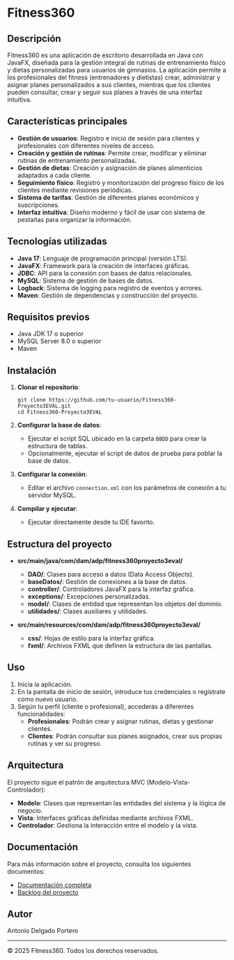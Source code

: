 

# Fitness360

## Descripción
Fitness360 es una aplicación de escritorio desarrollada en Java con JavaFX, diseñada para la gestión integral de rutinas de entrenamiento físico y dietas personalizadas para usuarios de gimnasios. La aplicación permite a los profesionales del fitness (entrenadores y dietistas) crear, administrar y asignar planes personalizados a sus clientes, mientras que los clientes pueden consultar, crear y seguir sus planes a través de una interfaz intuitiva.

## Características principales
- **Gestión de usuarios**: Registro e inicio de sesión para clientes y profesionales con diferentes niveles de acceso.
- **Creación y gestión de rutinas**: Permite crear, modificar y eliminar rutinas de entrenamiento personalizadas.
- **Gestión de dietas**: Creación y asignación de planes alimenticios adaptados a cada cliente.
- **Seguimiento físico**: Registro y monitorización del progreso físico de los clientes mediante revisiones periódicas.
- **Sistema de tarifas**: Gestión de diferentes planes económicos y suscripciones.
- **Interfaz intuitiva**: Diseño moderno y fácil de usar con sistema de pestañas para organizar la información.

## Tecnologías utilizadas
- **Java 17**: Lenguaje de programación principal (versión LTS).
- **JavaFX**: Framework para la creación de interfaces gráficas.
- **JDBC**: API para la conexión con bases de datos relacionales.
- **MySQL**: Sistema de gestión de bases de datos.
- **Logback**: Sistema de logging para registro de eventos y errores.
- **Maven**: Gestión de dependencias y construcción del proyecto.

## Requisitos previos
- Java JDK 17 o superior
- MySQL Server 8.0 o superior
- Maven

## Instalación
1. **Clonar el repositorio**:
   ```
   git clone https://github.com/tu-usuario/Fitness360-Proyecto3EVAL.git
   cd Fitness360-Proyecto3EVAL
   ```

2. **Configurar la base de datos**:
   - Ejecutar el script SQL ubicado en la carpeta `BBDD` para crear la estructura de tablas.
   - Opcionalmente, ejecutar el script de datos de prueba para poblar la base de datos.

3. **Configurar la conexión**:
   - Editar el archivo `connection.xml` con los parámetros de conexión a tu servidor MySQL.

4. **Compilar y ejecutar**:
   -  Ejecutar directamente desde tu IDE favorito.

## Estructura del proyecto
- **src/main/java/com/dam/adp/fitness360proyecto3eval/**
  - **DAO/**: Clases para acceso a datos (Data Access Objects).
  - **baseDatos/**: Gestión de conexiones a la base de datos.
  - **controller/**: Controladores JavaFX para la interfaz gráfica.
  - **exceptions/**: Excepciones personalizadas.
  - **model/**: Clases de entidad que representan los objetos del dominio.
  - **utilidades/**: Clases auxiliares y utilidades.

- **src/main/resources/com/dam/adp/fitness360proyecto3eval/**
  - **css/**: Hojas de estilo para la interfaz gráfica.
  - **fxml/**: Archivos FXML que definen la estructura de las pantallas.

## Uso
1. Inicia la aplicación.
2. En la pantalla de inicio de sesión, introduce tus credenciales o regístrate como nuevo usuario.
3. Según tu perfil (cliente o profesional), accederás a diferentes funcionalidades:
   - **Profesionales**: Podrán crear y asignar rutinas, dietas y gestionar clientes.
   - **Clientes**: Podrán consultar sus planes asignados, crear sus propias rutinas y ver su progreso.

## Arquitectura
El proyecto sigue el patrón de arquitectura MVC (Modelo-Vista-Controlador):
- **Modelo**: Clases que representan las entidades del sistema y la lógica de negocio.
- **Vista**: Interfaces gráficas definidas mediante archivos FXML.
- **Controlador**: Gestiona la interacción entre el modelo y la vista.

## Documentación
Para más información sobre el proyecto, consulta los siguientes documentos:
- [Documentación completa](Documentacion/Documentacion_Fitness360.md)
- [Backlog del proyecto](Documentacion/Backlog_Fitness360.md)


## Autor
Antonio Delgado Portero

---

© 2025 Fitness360. Todos los derechos reservados.
